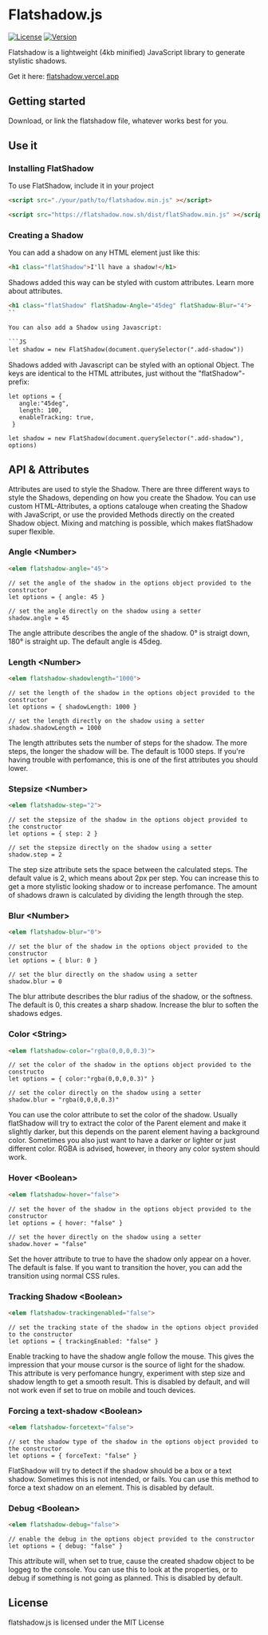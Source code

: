 # Flatshadow.js 

[![License](http://img.shields.io/:license-mit-blue.svg?style=flat-square)](http://badges.mit-license.org)
[![Version](https://img.shields.io/badge/version-1.0.0-informational?style=flat-square)]()


Flatshadow is a lightweight (4kb minified) JavaScript library to generate stylistic shadows.

Get it here: <a href="https://flatshadow.vercel.app" alt="flatshadow website" target="_blank" rel="norefferer noopener">flatshadow.vercel.app</a>


## Getting started

Download, or link the flatshadow file, whatever works best for you. 

## Use it

### Installing FlatShadow

To use FlatShadow, include it in your project

```HTML
<script src="./your/path/to/flatshadow.min.js" ></script>
```
```HTML
<script src="https://flatshadow.now.sh/dist/flatShadow.min.js" ></script>
```

### Creating a Shadow

You can add a shadow on any HTML element just like this:

```HTML
<h1 class="flatShadow">I'll have a shadow!</h1>
```

Shadows added this way can be styled with custom attributes. Learn more about attributes.

```HTML
<h1 class="flatShadow" flatShadow-Angle="45deg" flatShadow-Blur="4">
``

You can also add a Shadow using Javascript:

```JS
let shadow = new FlatShadow(document.querySelector(".add-shadow"))
```

Shadows added with Javascript can be styled with an optional Object. The keys are identical to the HTML attributes, just without the "flatShadow"-prefix:

```JS
let options = {
   angle:"45deg",
   length: 100,
   enableTracking: true,
 }

let shadow = new FlatShadow(document.querySelector(".add-shadow"), options)
```

## API & Attributes

Attributes are used to style the Shadow. There are three different ways to style the Shadows, depending on how you create the Shadow. You can use custom HTML-Attributes, a options catalouge when creating the Shadow with JavaScript, or use the provided Methods directly on the created Shadow object. Mixing and matching is possible, which makes flatShadow super flexible.

### Angle &lt;Number&gt;
```HTML
<elem flatshadow-angle="45">
```

```JS
// set the angle of the shadow in the options object provided to the constructor
let options = { angle: 45 }
```

```JS
// set the angle directly on the shadow using a setter
shadow.angle = 45
```

The angle attribute describes the angle of the shadow. 0° is straigt down, 180° is straight up. The default angle is 45deg.

### Length &lt;Number&gt;

```HTML
<elem flatshadow-shadowlength="1000">
```

```JS
// set the length of the shadow in the options object provided to the constructor
let options = { shadowLength: 1000 }
```

```JS
// set the length directly on the shadow using a setter
shadow.shadowLength = 1000
```

The length attributes sets the number of steps for the shadow. The more steps, the longer the shadow will be. The default is 1000 steps. If you're having trouble with perfomance, this is one of the first attributes you should lower.

### Stepsize &lt;Number&gt;

```HTML
<elem flatshadow-step="2">
```

```JS
// set the stepsize of the shadow in the options object provided to the constructor
let options = { step: 2 }
```

```JS
// set the stepsize directly on the shadow using a setter
shadow.step = 2
```
The step size attribute sets the space between the calculated steps. The default value is 2, which means about 2px per step. You can increase this to get a more stylistic looking shadow or to increase perfomance. The amount of shadows drawn is calculated by dividing the length through the step.

### Blur &lt;Number&gt;

```HTML
<elem flatshadow-blur="0">
```

```JS
// set the blur of the shadow in the options object provided to the constructor
let options = { blur: 0 }
```

```JS
// set the blur directly on the shadow using a setter
shadow.blur = 0
```

The blur attribute describes the blur radius of the shadow, or the softness. The default is 0, this creates a sharp shadow. Increase the blur to soften the shadows edges.

### Color &lt;String&gt;

```HTML
<elem flatshadow-color="rgba(0,0,0,0.3)">
```

```JS
// set the color of the shadow in the options object provided to the constructo
let options = { color:"rgba(0,0,0,0.3)" }
```

```JS
// set the color directly on the shadow using a setter
shadow.blur = "rgba(0,0,0,0.3)"
```

You can use the color attribute to set the color of the shadow. Usually flatShadow will try to extract the color of the Parent element and make it slightly darker, but this depends on the parent element having a background color. Sometimes you also just want to have a darker or lighter or just different color. RGBA is advised, however, in theory any color system should work.

### Hover &lt;Boolean&gt;

```HTML
<elem flatshadow-hover="false">
```

```JS
// set the hover of the shadow in the options object provided to the constructor
let options = { hover: "false" }
```

```JS
// set the hover directly on the shadow using a setter
shadow.hover = "false"
```
Set the hover attribute to true to have the shadow only appear on a hover. The default is false. If you want to transition the hover, you can add the transition using normal CSS rules.

### Tracking Shadow &lt;Boolean&gt;

```HTML
<elem flatshadow-trackingenabled="false">
```

```JS
// set the tracking state of the shadow in the options object provided to the constructor
let options = { trackingEnabled: "false" }
```

Enable tracking to have the shadow angle follow the mouse. This gives the impression that your mouse cursor is the source of light for the shadow. This attribute is very perfomance hungry, experiment with step size and shadow length to get a smooth result. This is disabled by default, and will not work even if set to true on mobile and touch devices.

### Forcing a text-shadow &lt;Boolean&gt;

```HTML
<elem flatshadow-forcetext="false">
```

```JS
// set the shadow type of the shadow in the options object provided to the constructor
let options = { forceText: "false" }
```
FlatShadow will try to detect if the shadow should be a box or a text shadow. Sometimes this is not intended, or fails. You can use this method to force a text shadow on an element. This is disabled by default.

### Debug &lt;Boolean&gt;

```HTML
<elem flatshadow-debug="false">
```

```JS
// enable the debug in the options object provided to the constructor
let options = { debug: "false" }
```

This attribute will, when set to true, cause the created shadow object to be loggeg to the console. You can use this to look at the properties, or to debug if something is not going as planned. This is disabled by default.

## License

flatshadow.js is licensed under the MIT License



